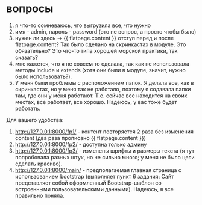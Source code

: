 # вопросы
1) я что-то сомневаюсь, что выгрузила все, что нужно
2) имя - admin, пароль - password (это не вопрос, а просто чтобы было)
3) нужен ли здесь -> {{ flatpage.content }} отступ перед и после flatpage.content? Так было сделано на скринкастах в модуле. Это обязательно? Это что-то типа хорошей морской практики, так сказать?
4) мне кажется, что я не совсем то сделала, так как не использовала методы include и extends (хотя они были в модуле, значит, нужно было использовать?).
5) У меня были проблемы с расположением папок. Я делала все, как в скринкастах, но у меня так не работало, поэтому я содавала папки там, где они у меня работают. Т.е. сейчас все находится на своих местах, все работает, все хорошо. Надеюсь, у вас тоже будет работать. 


Для вашего удобства:
1) http://127.0.0.1:8000/fp1/ - контент повторяется 2 раза без изменения content (два раза прописано {{ flatpage.content }}) 
2) http://127.0.0.1:8000/fp2/ - доступна только админу 
3) http://127.0.0.1:8000/fp3/ - изменены шрифты и размеры текста (я тут попробовала разных штук, но не сильно много; у меня не было цели сделать красиво).
4) http://127.0.0.1:8000/main/ - предполагаемая главная страница с использованием bootstrap (выполняет пункт 6 задания: Сайт представляет собой оформленный Bootstrap-шаблон со встроенными пользовательскими данными). Надеюсь, я все правильно поняла. 
